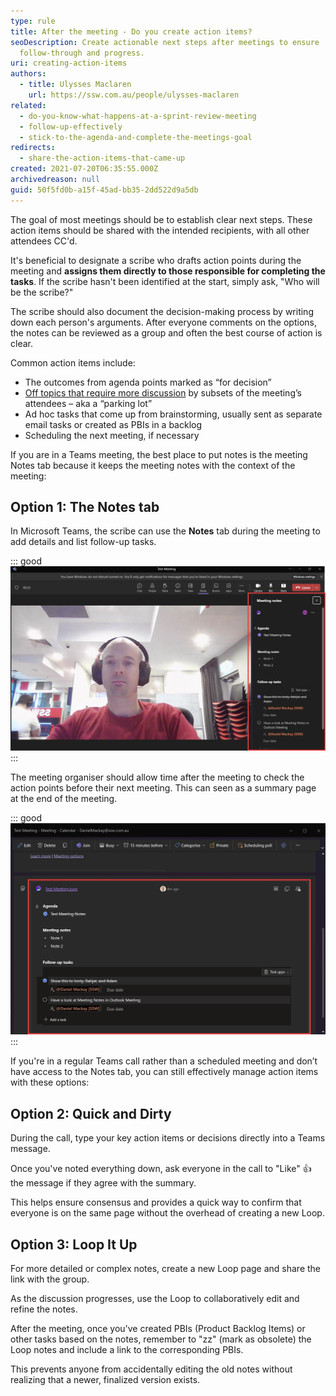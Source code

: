 ```yaml
---
type: rule
title: After the meeting - Do you create action items?
seoDescription: Create actionable next steps after meetings to ensure
  follow-through and progress.
uri: creating-action-items
authors:
  - title: Ulysses Maclaren
    url: https://ssw.com.au/people/ulysses-maclaren
related:
  - do-you-know-what-happens-at-a-sprint-review-meeting
  - follow-up-effectively
  - stick-to-the-agenda-and-complete-the-meetings-goal
redirects:
  - share-the-action-items-that-came-up
created: 2021-07-20T06:35:55.000Z
archivedreason: null
guid: 50f5fd0b-a15f-45ad-bb35-2dd522d9a5db
---
```

The goal of most meetings should be to establish clear next steps. These action items should be shared with the intended recipients, with all other attendees CC'd.

It's beneficial to designate a scribe who drafts action points during the meeting and **assigns them directly to those responsible for completing the tasks**. If the scribe hasn't been identified at the start, simply ask, "Who will be the scribe?"

The scribe should also document the decision-making process by writing down each person's arguments. After everyone comments on the options, the notes can be reviewed as a group and often the best course of action is clear.

Common action items include:

<!--endintro-->

* The outcomes from agenda points marked as “for decision”
* [Off topics that require more discussion](/keep-track-of-a-parking-lot-for-topics) by subsets of the meeting’s attendees – aka a “parking lot”
* Ad hoc tasks that come up from brainstorming, usually sent as separate email tasks or created as PBIs in a backlog
* Scheduling the next meeting, if necessary

If you are in a Teams meeting, the best place to put notes is the meeting Notes tab because it keeps the meeting notes with the context of the meeting:

## Option 1: The Notes tab

In Microsoft Teams, the scribe can use the **Notes** tab during the meeting to add details and list follow-up tasks.

::: good
![Figure: Good example - Use the Notes tab during the meeting to track assignments](MicrosoftTeams-Meeting-Notes.jpeg)
:::

The meeting organiser should allow time after the meeting to check the action points before their next meeting. This can seen as a summary page at the end of the meeting.

::: good
![Figure: Good example - Review the meeting summary for follow-ups](Meeting-Notes-Tasks.jpeg)
:::

If you're in a regular Teams call rather than a scheduled meeting and don’t have access to the Notes tab, you can still effectively manage action items with these options:

## Option 2: Quick and Dirty

During the call, type your key action items or decisions directly into a Teams message.

Once you've noted everything down, ask everyone in the call to "Like" 👍 the message if they agree with the summary.

This helps ensure consensus and provides a quick way to confirm that everyone is on the same page without the overhead of creating a new Loop.

## Option 3: Loop It Up

For more detailed or complex notes, create a new Loop page and share the link with the group.

As the discussion progresses, use the Loop to collaboratively edit and refine the notes.

After the meeting, once you've created PBIs (Product Backlog Items) or other tasks based on the notes, remember to "zz" (mark as obsolete) the Loop notes and include a link to the corresponding PBIs.

This prevents anyone from accidentally editing the old notes without realizing that a newer, finalized version exists.
